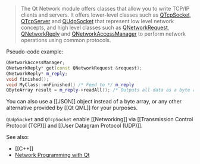 >The Qt Network module offers classes that allow you to write TCP/IP clients and servers. It offers lower-level classes such as [QTcpSocket](https://doc.qt.io/qt-6/qtcpsocket.html), [QTcpServer](https://doc.qt.io/qt-6/qtcpserver.html) and [QUdpSocket](https://doc.qt.io/qt-6/qudpsocket.html) that represent low level network concepts, and high level classes such as [QNetworkRequest](https://doc.qt.io/qt-6/qnetworkrequest.html), [QNetworkReply](https://doc.qt.io/qt-6/qnetworkreply.html) and [QNetworkAccessManager](https://doc.qt.io/qt-6/qnetworkaccessmanager.html) to perform network operations using common protocols.

Pseudo-code example:
```cpp
QNetworkAccessManager;
QNetworkReply* get(const QNetworkRequest &request);
QNetworkReply* m_reply;
void finished();
void MyClass::onFinished() /* Feed to */ m_reply
QByteArray result = m_reply->readAll(); /* Outputs all data as a byte array */
```

You can also use a [[JSON]] object instead of a byte array, or any other alternative provided by [[Qt QML]] for your purposes.

`QUdpSocket` and `QTcpSocket` enable [[Networking]] via [[Transmission Control Protocol (TCP)]] and [[User Datagram Protocol (UDP)]].


See also:
- [[C++]]
- [Network Programming with Qt](https://doc.qt.io/qt-6/qtnetwork-programming.html)